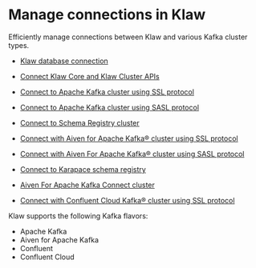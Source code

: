 # Manage connections in Klaw

Efficiently manage connections between Klaw and various Kafka cluster types.

- [Klaw database connection](klaw-db-connection)

- [Connect Klaw Core and Klaw Cluster APIs](klaw-core-with-clusterapi)

- [Connect to Apache Kafka cluster using SSL protocol](kafka-cluster-ssl-protocol)

- [Connect to Apache Kafka cluster using SASL protocol](kafka-cluster-sasl-ssl-protocol)

- [Connect to Schema Registry cluster](sr-cluster-ssl-protocol)

- [Connect with Aiven for Apache Kafka® cluster using SSL protocol](aiven-kafka-cluster-ssl-protocol)

- [Connect with Aiven For Apache Kafka® cluster using SASL protocol](aiven-kafka-cluster-sasl-ssl-protocol)

- [Connect to Karapace schema registry](aiven-karapace-cluster-ssl-protocol)

- [Aiven For Apache Kafka Connect cluster](aiven-kafka-connect-cluster-ssl-protocol)

- [Connect with Confluent Cloud Kafka® cluster using SSL protocol](confluent-cloud-kafka-cluster-ssl-protocol)

Klaw supports the following Kafka flavors:

- Apache Kafka
- Aiven for Apache Kafka
- Confluent
- Confluent Cloud
